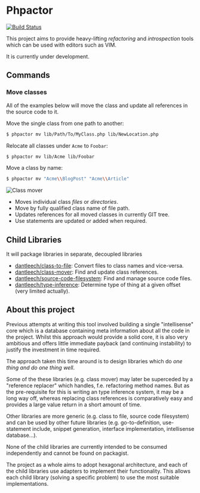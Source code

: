 Phpactor
========

[![Build Status](https://travis-ci.org/dantleech/phpactor.svg?branch=master)](https://travis-ci.org/dantleech/phpactor)

This project aims to provide heavy-lifting *refactoring* and *introspection*
tools which can be used with editors such as VIM.

It is currently under development.

Commands
--------

### Move classes

All of the examples below will move the class and update all references in the
source code to it.

Move the single class from one path to another:

```bash
$ phpactor mv lib/Path/To/MyClass.php lib/NewLocation.php
```

Relocate all classes under `Acme` to `Foobar`:

```bash
$ phpactor mv lib/Acme lib/Foobar
```

Move a class by name:

```bash
$ phpactor mv "Acme\\BlogPost" "Acme\\Article"
```

![Class mover](https://user-images.githubusercontent.com/530801/27299917-d0f6da86-5525-11e7-901e-f3881e3afd83.gif)

- Moves individual class *files* or *directories*.
- Move by fully qualified class name of file path.
- Updates references for all moved classes in currently GIT tree.
- Use statements are updated or added when required.

Child Libraries
---------------

It will package libraries in separate, decoupled libraries

- [dantleech/class-to-file](https://github.com/dantleech/class-to-file): Convert files to class names and vice-versa.
- [dantleech/class-mover](https://github.com/dantleech/class-mover): Find and update class references.
- [dantleech/source-code-filesystem](https://github.com/dantleech/source-code-filesystem): Find and manage source code files.
- [dantleech/type-inference](https://github.com/dantleech/type-inference): Determine type of thing at a given offset (very limited actually).

About this project
------------------

Previous attempts at writing this tool involved building a single
"intellisense" core which is a database containing meta information about all
the code in the project. Whilst this approach would provide a solid core, it
is also very ambitious and offers little immediate payback (and continuing
instability) to justify the investment in time required.

The approach taken this time around is to design libraries which do *one thing
and do one thing well*. 

Some of the these libraries (e.g. class mover) may later be superceded by a
"reference replacer" which handles, f.e. refactoring method names. But as the
pre-requisite for this is writing an type inference system, it may be a long
way off, whereas replacing class references is comparatively easy and provides
a large value return in a short amount of time.

Other libraries are more generic (e.g. class to file, source code filesystem)
and can be used by other future libraries (e.g. go-to-definition,
use-statement include, snippet generation, interface implementation,
intellisense database...).

None of the child libraries are currently intended to be consumed
independently and cannot be found on packagist.

The project as a whole aims to adopt hexagonal architecture, and each of the
child libraries use adapters to implement their functionality. This allows
each child library (solving a specific problem) to use the most suitable
implementations.
